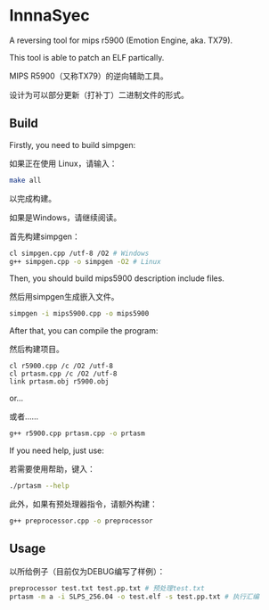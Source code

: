 # InnnaSyec
A reversing tool for mips r5900 (Emotion Engine, aka. TX79).

This tool is able to patch an ELF partically.

MIPS R5900（又称TX79）的逆向辅助工具。

设计为可以部分更新（打补丁）二进制文件的形式。

## Build
Firstly, you need to build simpgen:

如果正在使用 Linux，请输入：
```bash
make all
```
以完成构建。

如果是Windows，请继续阅读。

首先构建simpgen：
```bash
cl simpgen.cpp /utf-8 /O2 # Windows
g++ simpgen.cpp -o simpgen -O2 # Linux
```

Then, you should build mips5900 description include files.

然后用simpgen生成嵌入文件。
```bash
simpgen -i mips5900.cpp -o mips5900
```

After that, you can compile the program:

然后构建项目。
```batch
cl r5900.cpp /c /O2 /utf-8
cl prtasm.cpp /c /O2 /utf-8
link prtasm.obj r5900.obj
```
or...

或者……
```bash
g++ r5900.cpp prtasm.cpp -o prtasm
```

If you need help, just use:

若需要使用帮助，键入：
```bash
./prtasm --help
```

此外，如果有预处理器指令，请额外构建：
```bash
g++ preprocessor.cpp -o preprocessor
```

## Usage
以所给例子（目前仅为DEBUG编写了样例）：
```bash
preprocessor test.txt test.pp.txt # 预处理test.txt
prtasm -m a -i SLPS_256.04 -o test.elf -s test.pp.txt # 执行汇编
```